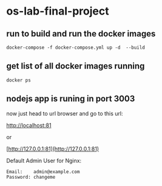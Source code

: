 # os-lab-final-project
 
## run to build and run the docker images
```
docker-compose -f docker-compose.yml up -d  --build
```

## get list of all docker images running
```
docker ps
```

## nodejs app is runing in port 3003

now just head to url browser and go to this url:

[http://localhost:81](http://localhost:81)

or

[http://127.0.0.1:81](http://127.0.0.1:81)


Default Admin User for Nginx:
```
Email:    admin@example.com
Password: changeme
```
